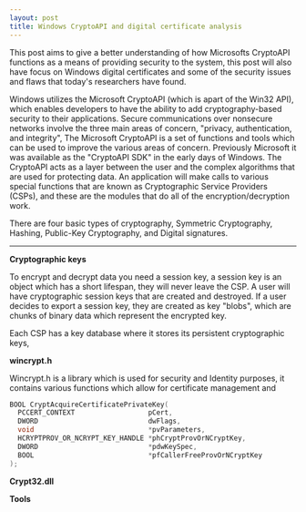 ```yaml
---
layout: post
title: Windows CryptoAPI and digital certificate analysis
---
```


This post aims to give a better understanding of how Microsofts CryptoAPI functions as a means of providing security to the system, this post will also have focus on Windows digital certificates and some of the security issues and flaws that today's researchers have found.

Windows utilizes the Microsoft CryptoAPI (which is apart of the Win32 API), which enables developers to have the ability to add cryptography-based security to their applications. Secure communications over nonsecure networks involve the three main areas of concern, "privacy, authentication, and integrity", The Microsoft CryptoAPI is a set of functions and tools which can be used to improve the various areas of concern. Previously Microsoft it was available as the "CryptoAPI SDK" in the early days of Windows. The CryptoAPI acts as a layer between the user and the complex algorithms that are used for protecting data. An application will make calls to various special functions that are known as Cryptographic Service Providers (CSPs), and these are the modules that do all of the encryption/decryption work.

There are four basic types of cryptography, Symmetric Cryptography, Hashing, Public-Key Cryptography, and Digital signatures.

----

**Cryptographic keys**

To encrypt and decrypt data you need a session key, a session key is an object which has a short lifespan, they will never leave the CSP. A user will have cryptographic session keys that are created and destroyed. If a user decides to export a session key, they are created as key "blobs", which are chunks of binary data which represent the encrypted key. 

Each CSP has a key database where it stores its persistent cryptographic keys, 

**wincrypt.h**

Wincrypt.h is a library which is used for security and Identity purposes, it contains various functions which allow for certificate management and 

```c++
BOOL CryptAcquireCertificatePrivateKey(
  PCCERT_CONTEXT                  pCert,
  DWORD                           dwFlags,
  void                            *pvParameters,
  HCRYPTPROV_OR_NCRYPT_KEY_HANDLE *phCryptProvOrNCryptKey,
  DWORD                           *pdwKeySpec,
  BOOL                            *pfCallerFreeProvOrNCryptKey
);
```

**Crypt32.dll**

**Tools**
